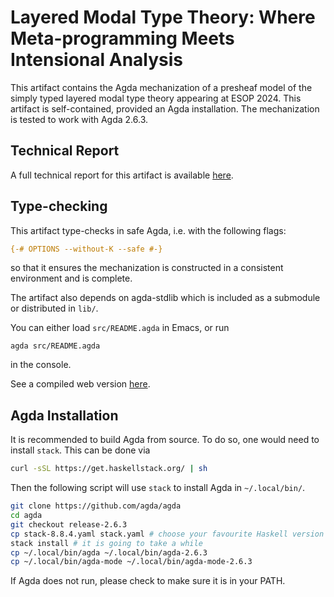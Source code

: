 # Layered Modal Type Theory: Where Meta-programming Meets Intensional Analysis

This artifact contains the Agda mechanization of a presheaf model of the simply typed
layered modal type theory appearing at ESOP 2024. This artifact is self-contained, 
provided an Agda installation. The mechanization is tested to work with Agda 2.6.3.

## Technical Report

A full technical report for this artifact is available
[here](https://arxiv.org/abs/2305.06548). 

## Type-checking

This artifact type-checks in safe Agda, i.e. with the following flags:

```agda
{-# OPTIONS --without-K --safe #-}
```

so that it ensures the mechanization is constructed in a consistent environment and is
complete.

The artifact also depends on agda-stdlib which is included as a submodule or
distributed in `lib/`. 

You can either load `src/README.agda` in Emacs, or run

```
agda src/README.agda
```

in the console.

See a compiled web version [here](README.html). 

## Agda Installation

It is recommended to build Agda from source. To do so, one would need to install
`stack`. This can be done via

``` bash
curl -sSL https://get.haskellstack.org/ | sh
```

Then the following script will use `stack` to install Agda in `~/.local/bin/`.

``` bash
git clone https://github.com/agda/agda
cd agda
git checkout release-2.6.3
cp stack-8.8.4.yaml stack.yaml # choose your favourite Haskell version
stack install # it is going to take a while
cp ~/.local/bin/agda ~/.local/bin/agda-2.6.3
cp ~/.local/bin/agda-mode ~/.local/bin/agda-mode-2.6.3
```

If Agda does not run, please check to make sure it is in your PATH.
